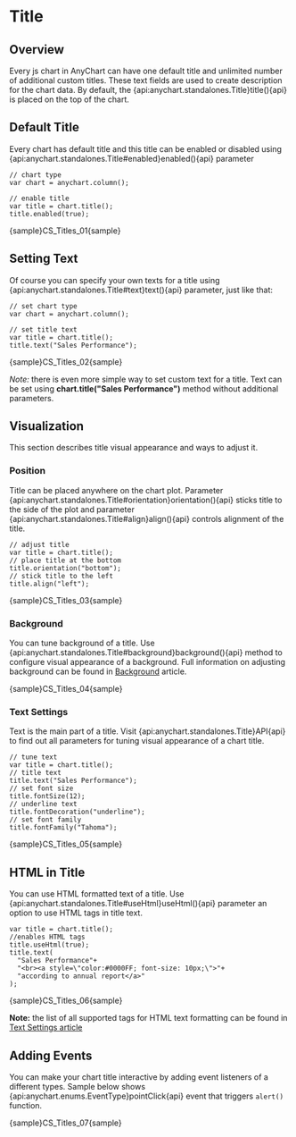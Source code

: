 # Title

## Overview

Every js chart in AnyChart can have one default title and unlimited number of additional custom titles. These text fields are used to create description for the chart data. By default, the {api:anychart.standalones.Title}title(){api} is placed on the top of the chart.

## Default Title

Every chart has default title and this title can be enabled or disabled using {api:anychart.standalones.Title#enabled}enabled(){api} parameter

```
// chart type
var chart = anychart.column();

// enable title
var title = chart.title();
title.enabled(true);
```

{sample}CS\_Titles\_01{sample}

## Setting Text

Of course you can specify your own texts for a title using {api:anychart.standalones.Title#text}text(){api} parameter, just like that:

```
// set chart type
var chart = anychart.column();

// set title text
var title = chart.title();
title.text("Sales Performance");
```

{sample}CS\_Titles\_02{sample}

*Note:* there is even more simple way to set custom text for a title. Text can be set using **chart.title("Sales Performance")** method without additional parameters.

## Visualization

This section describes title visual appearance and ways to adjust it.

### Position

Title can be placed anywhere on the chart plot. Parameter {api:anychart.standalones.Title#orientation}orientation(){api} sticks title to the side of the plot and parameter {api:anychart.standalones.Title#align}align(){api} controls alignment of the title. 

```
// adjust title
var title = chart.title();
// place title at the bottom
title.orientation("bottom");
// stick title to the left
title.align("left");
```

{sample}CS\_Titles\_03{sample}

### Background 

You can tune background of a title. Use {api:anychart.standalones.Title#background}background(){api} method to configure visual appearance of a background. Full information on adjusting background can be found in [Background](../Appearance_Settings/Background) article.

{sample}CS\_Titles\_04{sample}

### Text Settings

Text is the main part of a title. Visit {api:anychart.standalones.Title}API{api} to find out all parameters for tuning visual appearance of a chart title.

```
// tune text
var title = chart.title();
// title text
title.text("Sales Performance");
// set font size
title.fontSize(12);
// underline text
title.fontDecoration("underline");
// set font family
title.fontFamily("Tahoma");
```

{sample}CS\_Titles\_05{sample}

## HTML in Title

You can use HTML formatted text of a title. Use {api:anychart.standalones.Title#useHtml}useHtml(){api} parameter an option to use HTML tags in title text.

```
var title = chart.title();
//enables HTML tags
title.useHtml(true);
title.text(
  "Sales Performance"+
  "<br><a style=\"color:#0000FF; font-size: 10px;\">"+
  "according to annual report</a>"
);
```

{sample}CS\_Titles\_06{sample}

**Note:** the list of all supported tags for HTML text formatting can be found in [Text Settings article](../Appearance_Settings/Text_Settings#supported_tags)

## Adding Events

You can make your chart title interactive by adding event listeners of a different types. Sample below shows {api:anychart.enums.EventType}pointClick{api} event that triggers `alert()` function.

{sample}CS\_Titles\_07{sample}